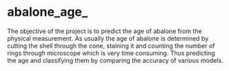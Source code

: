 # abalone_age_
The objective of the project is to predict the age of abalone from the physical measurement. As usually the age of abalone is determined by cutting the shell through the cone, staining it and counting the number of rings through microscope which is very time consuming. Thus predicting the age and classifying them by comparing the accuracy of various models.
